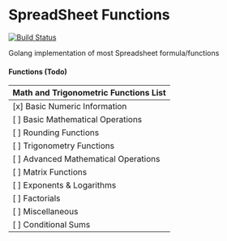 # SpreadSheet Functions

[![Build Status](https://travis-ci.org/TaperBox/spreadsheet-functions.svg)](https://travis-ci.org/TaperBox/spreadsheet-functions)

Golang implementation of most Spreadsheet formula/functions

#### Functions (Todo)

| Math and Trigonometric Functions List 	  |
|---------------------------------------------|
| [x] Basic Numeric Information				  |
| [ ] Basic Mathematical Operations			  |
| [ ] Rounding Functions	                  |
| [ ] Trigonometry Functions				  |
| [ ] Advanced Mathematical Operations		  |
| [ ] Matrix Functions						  |
| [ ] Exponents & Logarithms                  |
| [ ] Factorials							  |
| [ ] Miscellaneous     					  |
| [ ] Conditional Sums 						  |


    